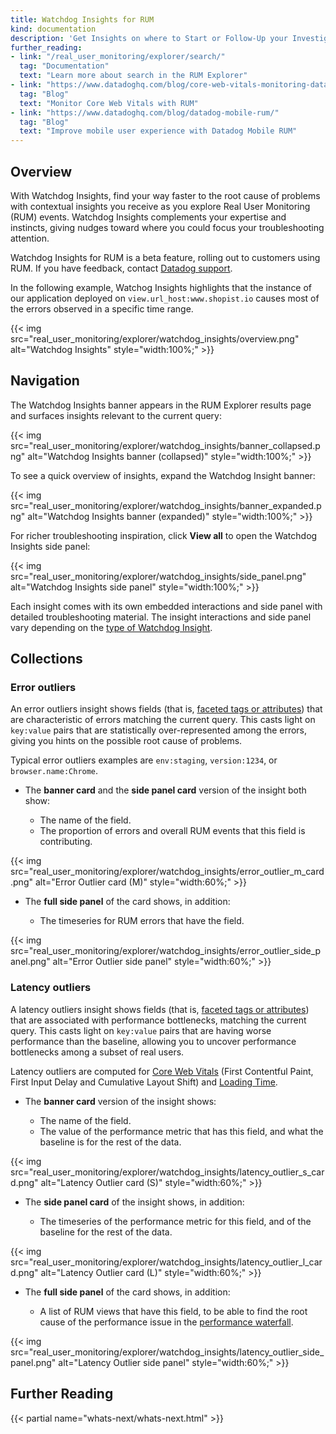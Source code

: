 ```yaml
---
title: Watchdog Insights for RUM
kind: documentation
description: 'Get Insights on where to Start or Follow-Up your Investigations'
further_reading:
- link: "/real_user_monitoring/explorer/search/"
  tag: "Documentation"
  text: "Learn more about search in the RUM Explorer"
- link: "https://www.datadoghq.com/blog/core-web-vitals-monitoring-datadog-rum-synthetics/#what-are-the-core-web-vitals"
  tag: "Blog"
  text: "Monitor Core Web Vitals with RUM"
- link: "https://www.datadoghq.com/blog/datadog-mobile-rum/"
  tag: "Blog"
  text: "Improve mobile user experience with Datadog Mobile RUM"
---
```


## Overview

With Watchdog Insights, find your way faster to the root cause of problems with contextual insights you receive as you explore Real User Monitoring (RUM) events. Watchdog Insights complements your expertise and instincts, giving nudges toward where you could focus your troubleshooting attention. 

<div class="alert alert-warning">
Watchdog Insights for RUM is a beta feature, rolling out to customers using RUM. If you have feedback, contact <a href="https://docs.datadoghq.com/help">Datadog support</a>.
</div>

In the following example, Watchog Insights highlights that the instance of our application deployed on `view.url_host:www.shopist.io` causes most of the errors observed in a specific time range. 

{{< img src="real_user_monitoring/explorer/watchdog_insights/overview.png" alt="Watchdog Insights" style="width:100%;" >}}

## Navigation

The Watchdog Insights banner appears in the RUM Explorer results page and surfaces insights relevant to the current query:
 
{{< img src="real_user_monitoring/explorer/watchdog_insights/banner_collapsed.png" alt="Watchdog Insights banner (collapsed)" style="width:100%;" >}}

To see a quick overview of insights, expand the Watchdog Insight banner:

{{< img src="real_user_monitoring/explorer/watchdog_insights/banner_expanded.png" alt="Watchdog Insights banner (expanded)" style="width:100%;" >}}

For richer troubleshooting inspiration, click **View all** to open the Watchdog Insights side panel: 

{{< img src="real_user_monitoring/explorer/watchdog_insights/side_panel.png" alt="Watchdog Insights side panel" style="width:100%;" >}}

Each insight comes with its own embedded interactions and side panel with detailed troubleshooting material. The insight interactions and side panel vary depending on the [type of Watchdog Insight](#collections).

## Collections

### Error outliers

An error outliers insight shows fields (that is, [faceted tags or attributes][1]) that are characteristic of errors matching the current query. This casts light on `key:value` pairs that are statistically over-represented among the errors, giving you hints on the possible root cause of problems.

Typical error outliers examples are `env:staging`, `version:1234`, or `browser.name:Chrome`.

* The **banner card** and the **side panel card** version of the insight both show:

  * The name of the field.
  * The proportion of errors and overall RUM events that this field is contributing.

{{< img src="real_user_monitoring/explorer/watchdog_insights/error_outlier_m_card.png" alt="Error Outlier card (M)" style="width:60%;" >}}

* The **full side panel** of the card shows, in addition:

  * The timeseries for RUM errors that have the field.

{{< img src="real_user_monitoring/explorer/watchdog_insights/error_outlier_side_panel.png" alt="Error Outlier side panel" style="width:60%;" >}}

### Latency outliers

A latency outliers insight shows fields (that is, [faceted tags or attributes][1]) that are associated with performance bottlenecks, matching the current query. This casts light on `key:value` pairs that are having worse performance than the baseline, allowing you to uncover performance bottlenecks among a subset of real users.

Latency outliers are computed for [Core Web Vitals][2] (First Contentful Paint, First Input Delay and Cumulative Layout Shift) and [Loading Time][3].

* The **banner card** version of the insight shows:

  * The name of the field.
  * The value of the performance metric that has this field, and what the baseline is for the rest of the data.

{{< img src="real_user_monitoring/explorer/watchdog_insights/latency_outlier_s_card.png" alt="Latency Outlier card (S)" style="width:60%;" >}}

* The **side panel card** of the insight shows, in addition:

  * The timeseries of the performance metric for this field, and of the baseline for the rest of the data.

{{< img src="real_user_monitoring/explorer/watchdog_insights/latency_outlier_l_card.png" alt="Latency Outlier card (L)" style="width:60%;" >}}

* The **full side panel** of the card shows, in addition:

  * A list of RUM views that have this field, to be able to find the root cause of the performance issue in the [performance waterfall][4].

{{< img src="real_user_monitoring/explorer/watchdog_insights/latency_outlier_side_panel.png" alt="Latency Outlier side panel" style="width:60%;" >}}

## Further Reading

{{< partial name="whats-next/whats-next.html" >}}

[1]: /logs/explorer/facets/
[2]: /real_user_monitoring/browser/monitoring_page_performance/#core-web-vitals
[3]: /real_user_monitoring/browser/monitoring_page_performance/#monitoring-single-page-applications-spa
[4]: /real_user_monitoring/explorer/?tab=facets#event-side-panel